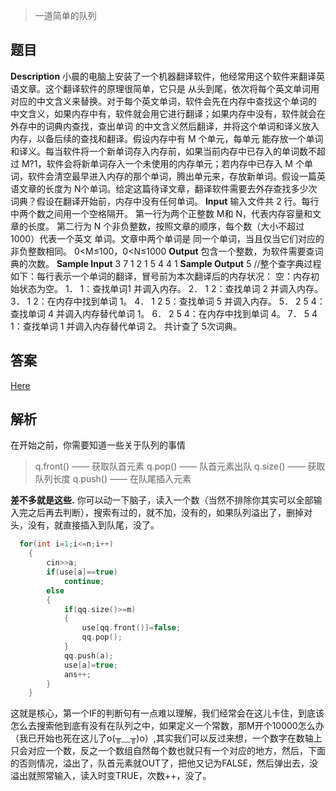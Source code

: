 > 一道简单的队列

## 题目

**Description**
小晨的电脑上安装了一个机器翻译软件，他经常用这个软件来翻译英语文章。这个翻译软件的原理很简单，它只是
从头到尾，依次将每个英文单词用对应的中文含义来替换。对于每个英文单词，软件会先在内存中查找这个单词的
中文含义，如果内存中有，软件就会用它进行翻译；如果内存中没有，软件就会在外存中的词典内查找，查出单词
的中文含义然后翻译，并将这个单词和译义放入内存，以备后续的查找和翻译。假设内存中有 M 个单元，每单元
能存放一个单词和译义。每当软件将一个新单词存入内存前，如果当前内存中已存入的单词数不超过 M?1，软件会将新单词存入一个未使用的内存单元；若内存中已存入 M 个单词，软件会清空最早进入内存的那个单词，腾出单元来，存放新单词。假设一篇英语文章的长度为 N个单词。给定这篇待译文章，翻译软件需要去外存查找多少次词典？假设在翻译开始前，内存中没有任何单词。
**Input**
输入文件共 2 行。每行中两个数之间用一个空格隔开。 
第一行为两个正整数 M和 N，代表内存容量和文章的长度。 
第二行为 N 个非负整数，按照文章的顺序，每个数（大小不超过 1000）代表一个英文 单词。文章中两个单词是
同一个单词，当且仅当它们对应的非负整数相同。 
0<M≤100，0<N≤1000
**Output**
包含一个整数，为软件需要查词典的次数。
**Sample Input**
3 7 
1 2 1 5 4 4 1 
**Sample Output**
5
//整个查字典过程如下：每行表示一个单词的翻译，冒号前为本次翻译后的内存状况： 
空：内存初始状态为空。 
1． 1：查找单词1 并调入内存。 
2． 1 2：查找单词 2 并调入内存。 
3． 1 2：在内存中找到单词 1。 
4． 1 2 5：查找单词 5 并调入内存。 
5． 2 5 4：查找单词 4 并调入内存替代单词 1。 
6． 2 5 4：在内存中找到单词 4。 
7． 5 4 1：查找单词 1 并调入内存替代单词 2。 
共计查了 5次词典。 

## 答案

[Here](https://shimo.im/docs/Jd8dXkpVWpkCRDDH/)

## 解析

在开始之前，你需要知道一些关于队列的事情

>q.front() —— 获取队首元素
>q.pop() ——    队首元素出队
>q.size()   ——   获取队列长度
>q.push()    ——    在队尾插入元素

**差不多就是这些.**
你可以动一下脑子，读入一个数（当然不排除你其实可以全部输入完之后再去判断），搜索有过的，就不加，没有的，如果队列溢出了，删掉对头，没有，就直接插入到队尾，没了。

```C++
  for(int i=1;i<=n;i++)
    {
        cin>>a;
        if(use[a]==true)
            continue;
        else
        {
            if(qq.size()>=m)
            {
                use[qq.front()]=false;
                qq.pop();
            }
            qq.push(a);
            use[a]=true;
            ans++;
        }
    }
```

这就是核心，第一个IF的判断句有一点难以理解，我们经常会在这儿卡住，到底该怎么去搜索他到底有没有在队列之中，如果定义一个常数，那M开个10000怎么办（我已开始也死在这儿了o(╥﹏╥)o）,其实我们可以反过来想，一个数字在数轴上只会对应一个数，反之一个数组自然每个数也就只有一个对应的地方，然后，下面的否则情况，溢出了，队首元素就OUT了，把他又记为FALSE，然后弹出去，没溢出就照常输入，读入时变TRUE，次数++，没了。
